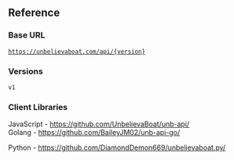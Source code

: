 ## Reference

### Base URL

<code>https://unbelievaboat.com/api/{version}</code>

### Versions

<code>v1</code>

### Client Libraries

JavaScript - <a href="https://github.com/UnbelievaBoat/unb-api/" target="_blank">https://github.com/UnbelievaBoat/unb-api/</a>  
Golang - <a href="https://github.com/BaileyJM02/unb-api-go/" target="_blank">https://github.com/BaileyJM02/unb-api-go/</a>

Python - <a href="https://github.com/DiamondDemon669/unbelievaboat.py/" target="_blank">https://github.com/DiamondDemon669/unbelievaboat.py/</a>

